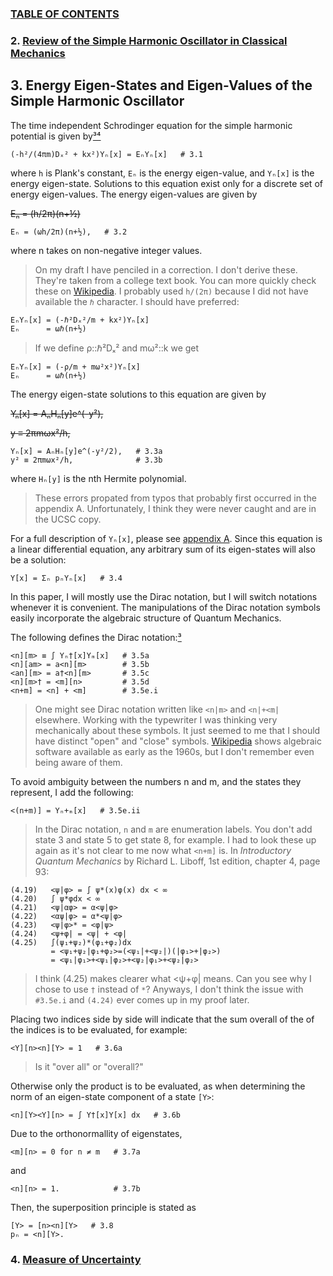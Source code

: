 ### [TABLE OF CONTENTS](CONTENTS.md)

### 2. [Review of the Simple Harmonic Oscillator in Classical Mechanics](REVIEW.md)

## 3. Energy Eigen-States and Eigen-Values of the Simple Harmonic Oscillator

The time independent Schrodinger equation for
the simple harmonic potential is given by[³⁴](REFERENCE.md)

    (-h²/(4πm)Dₓ² + kx²)Yₙ[x] = EₙYₙ[x]   # 3.1

where `h` is Plank's constant, `Eₙ` is the energy eigen-value, and `Yₙ[x]` is the energy eigen-state.
Solutions to this equation exist only for a discrete set of energy eigen-values.
The energy eigen-values are given by

~~Eₙ = (h/2π)(n+½)~~

    Eₙ = (ωh/2π)(n+½),   # 3.2

where n takes on non-negative integer values.

> On my draft I have penciled in a correction.
> I don't derive these.
> They're taken from a college text book.
> You can more quickly check these on
> [Wikipedia](http://en.wikipedia.org/wiki/Quantum_harmonic_oscillator).
> I probably used `h/(2π)` because I did not have available the `ℏ` character.
> I should have preferred:

    EₙYₙ[x] = (-ℏ²Dₓ²/m + kx²)Yₙ[x]
    Eₙ      = ωℏ(n+½)

> If we define ρ::ℏ²Dₓ² and mω²::k we get

    EₙYₙ[x] = (-ρ/m + mω²x²)Yₙ[x]
    Eₙ      = ωℏ(n+½)

The energy eigen-state solutions to this equation are given by

~~Yₙ[x] = AₙHₙ[y]e^(-y²),~~

~~y ≡ 2πmωx²/h,~~

    Yₙ[x] = AₙHₙ[y]e^(-y²/2),   # 3.3a
    y² ≡ 2πmωx²/h,              # 3.3b

where `Hₙ[y]` is the nth Hermite polynomial.

> These errors propated from typos that probably first occurred in the appendix A.
> Unfortunately, I think they were never caught and are in the UCSC copy.

For a full description of `Yₙ[x]`, please see [appendix A](STATES.md).
Since this equation is a linear differential equation,
any arbitrary sum of its eigen-states will also be a solution:

    Y[x] = Σₙ pₙYₙ[x]   # 3.4

In this paper, I will mostly use the Dirac notation, but
I will switch notations whenever it is convenient.
The manipulations of the Dirac notation symbols easily incorporate
the algebraic structure of Quantum Mechanics.

The following defines the Dirac notation:[³](REFERENCE.md)

    <n][m> ≡ ∫ Yₙ†[x]Yₘ[x]   # 3.5a
    <n][am> = a<n][m>        # 3.5b
    <an][m> = a†<n][m>       # 3.5c
    <n][m>† = <m][n>         # 3.5d
    <n+m] = <n] + <m]        # 3.5e.i

> One might see Dirac notation written like `<n|m>` and `<n|+<m|` elsewhere.
> Working with the typewriter I was thinking very mechanically about these symbols.
> It just seemed to me that I should have distinct "open" and "close" symbols.
> [Wikipedia](http://en.wikipedia.org/wiki/List_of_computer_algebra_systems)
> shows algebraic software available as early as the 1960s, but
> I don't remember even being aware of them.

To avoid ambiguity between the numbers n and m, and the states they represent,
I add the following:

    <(n+m)] = Yₙ+ₘ[x]   # 3.5e.ii

> In the Dirac notation, `n` and `m` are enumeration labels.
> You don't add state 3 and state 5 to get state 8, for example.
> I had to look these up again as it's not clear to me now what `<n+m]` is.
> In *Introductory Quantum Mechanics* by Richard L. Liboff, 1st edition, chapter 4, page 93:

    (4.19)   <ψ|φ> = ∫ ψ*(x)φ(x) dx < ∞
    (4.20)   ∫ ψ*φdx < ∞
    (4.21)   <ψ|αφ> = α<ψ|φ>
    (4.22)   <αψ|φ> = α*<ψ|φ>
    (4.23)   <ψ|φ>* = <φ|ψ>
    (4.24)   <ψ+φ| = <ψ| + <φ|
    (4.25)   ∫(ψ₁+ψ₂)*(φ₁+φ₂)dx
             = <ψ₁+ψ₂|φ₁+φ₂>=(<ψ₁|+<ψ₂|)(|φ₁>+|φ₂>)
             = <ψ₁|φ₁>+<ψ₁|φ₂>+<ψ₂|φ₁>+<ψ₂|φ₂>

> I think (4.25) makes clearer what <ψ+φ| means.
> Can you see why I chose to use `†` instead of `*`?
> Anyways, I don't think the issue with `#3.5e.i` and `(4.24)` ever comes up in my proof later.

Placing two indices side by side will indicate that
the sum overall of the of the indices is to be evaluated, for example:

    <Y][n><n][Y> = 1   # 3.6a

> Is it "over all" or "overall?"

Otherwise only the product is to be evaluated, as when
determining the norm of an eigen-state component of a state `[Y>`:

    <n][Y><Y][n> = ∫ Y†[x]Y[x] dx   # 3.6b

Due to the orthonormallity of eigenstates,

    <m][n> = 0 for n ≠ m   # 3.7a

and

    <n][n> = 1.            # 3.7b

Then, the superposition principle is stated as

    [Y> = [n><n][Y>   # 3.8
    pₙ = <n][Y>.

### 4. [Measure of Uncertainty](UNCERTAINTY.md)
